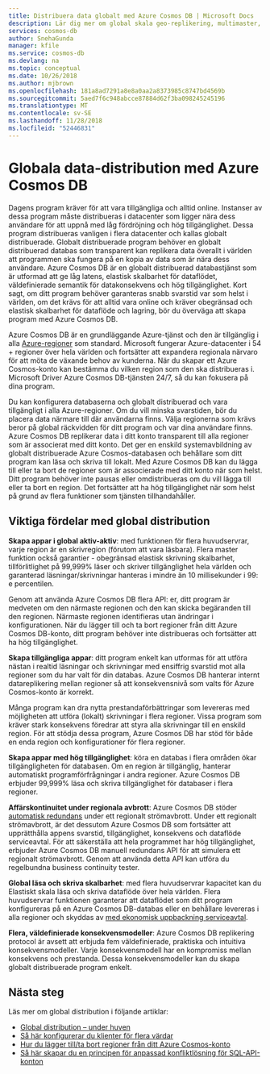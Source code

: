 ```yaml
---
title: Distribuera data globalt med Azure Cosmos DB | Microsoft Docs
description: Lär dig mer om global skala geo-replikering, multimaster, redundans och data med hjälp av globala databaser från Azure Cosmos DB, en globalt distribuerad databastjänst.
services: cosmos-db
author: SnehaGunda
manager: kfile
ms.service: cosmos-db
ms.devlang: na
ms.topic: conceptual
ms.date: 10/26/2018
ms.author: mjbrown
ms.openlocfilehash: 181a8ad7291a8e8a0aa2a8373985c8747bd4569b
ms.sourcegitcommit: 5aed7f6c948abcce87884d62f3ba098245245196
ms.translationtype: MT
ms.contentlocale: sv-SE
ms.lasthandoff: 11/28/2018
ms.locfileid: "52446831"
---
```

# <a name="global-data-distribution-with-azure-cosmos-db"></a>Globala data-distribution med Azure Cosmos DB

Dagens program kräver för att vara tillgängliga och alltid online. Instanser av dessa program måste distribueras i datacenter som ligger nära dess användare för att uppnå med låg fördröjning och hög tillgänglighet. Dessa program distribueras vanligen i flera datacenter och kallas globalt distribuerade. Globalt distribuerade program behöver en globalt distribuerad databas som transparent kan replikera data överallt i världen att programmen ska fungera på en kopia av data som är nära dess användare. Azure Cosmos DB är en globalt distribuerad databastjänst som är utformad att ge låg latens, elastisk skalbarhet för dataflödet, väldefinierade semantik för datakonsekvens och hög tillgänglighet. Kort sagt, om ditt program behöver garanteras snabb svarstid var som helst i världen, om det krävs för att alltid vara online och kräver obegränsad och elastisk skalbarhet för dataflöde och lagring, bör du överväga att skapa program med Azure Cosmos DB.

Azure Cosmos DB är en grundläggande Azure-tjänst och den är tillgänglig i alla [Azure-regioner](https://azure.microsoft.com/global-infrastructure/regions/) som standard. Microsoft fungerar Azure-datacenter i 54 + regioner över hela världen och fortsätter att expandera regionala närvaro för att möta de växande behov av kunderna. När du skapar ett Azure Cosmos-konto kan bestämma du vilken region som den ska distribueras i. Microsoft Driver Azure Cosmos DB-tjänsten 24/7, så du kan fokusera på dina program.

Du kan konfigurera databaserna och globalt distribuerad och vara tillgängligt i alla Azure-regioner. Om du vill minska svarstiden, bör du placera data närmare till där användarna finns. Välja regionerna som krävs beror på global räckvidden för ditt program och var dina användare finns. Azure Cosmos DB replikerar data i ditt konto transparent till alla regioner som är associerat med ditt konto. Det ger en enskild systemavbildning av globalt distribuerade Azure Cosmos-databasen och behållare som ditt program kan läsa och skriva till lokalt. Med Azure Cosmos DB kan du lägga till eller ta bort de regioner som är associerade med ditt konto när som helst. Ditt program behöver inte pausas eller omdistribueras om du vill lägga till eller ta bort en region. Det fortsätter att ha hög tillgänglighet när som helst på grund av flera funktioner som tjänsten tillhandahåller.

## <a name="key-benefits-of-global-distribution"></a>Viktiga fördelar med global distribution

**Skapa appar i global aktiv-aktiv**: med funktionen för flera huvudservrar, varje region är en skrivregion (förutom att vara läsbara). Flera master funktion också garantier - obegränsad elastisk skrivning skalbarhet, tillförlitlighet på 99,999% läser och skriver tillgänglighet hela världen och garanterad läsningar/skrivningar hanteras i mindre än 10 millisekunder i 99: e percentilen.  

Genom att använda Azure Cosmos DB flera API: er, ditt program är medveten om den närmaste regionen och den kan skicka begäranden till den regionen. Närmaste regionen identifieras utan ändringar i konfigurationen. När du lägger till och ta bort regioner från ditt Azure Cosmos DB-konto, ditt program behöver inte distribueras och fortsätter att ha hög tillgänglighet.

**Skapa tillgängliga appar**: ditt program enkelt kan utformas för att utföra nästan i realtid läsningar och skrivningar med ensiffrig svarstid mot alla regioner som du har valt för din databas.  Azure Cosmos DB hanterar internt datareplikering mellan regioner så att konsekvensnivå som valts för Azure Cosmos-konto är korrekt.

Många program kan dra nytta prestandaförbättringar som levereras med möjligheten att utföra (lokalt) skrivningar i flera regioner. Vissa program som kräver stark konsekvens föredrar att styra alla skrivningar till en enskild region. För att stödja dessa program, Azure Cosmos DB har stöd för både en enda region och konfigurationer för flera regioner.

**Skapa appar med hög tillgänglighet**: köra en databas i flera områden ökar tillgängligheten för databasen. Om en region är tillgänglig, hanterar automatiskt programförfrågningar i andra regioner. Azure Cosmos DB erbjuder 99,999% läsa och skriva tillgänglighet för databaser i flera regioner.

**Affärskontinuitet under regionala avbrott**: Azure Cosmos DB stöder [automatisk redundans](how-to-manage-database-account.md#automatic-failover) under ett regionalt strömavbrott. Under ett regionalt strömavbrott, är det dessutom Azure Cosmos DB som fortsätter att upprätthålla appens svarstid, tillgänglighet, konsekvens och dataflöde serviceavtal. För att säkerställa att hela programmet har hög tillgänglighet, erbjuder Azure Cosmos DB manuell redundans API för att simulera ett regionalt strömavbrott. Genom att använda detta API kan utföra du regelbundna business continuity tester.

**Global läsa och skriva skalbarhet**: med flera huvudservrar kapacitet kan du Elastiskt skala läsa och skriva dataflöde över hela världen. Flera huvudservrar funktionen garanterar att dataflödet som ditt program konfigureras på en Azure Cosmos DB-databas eller en behållare levereras i alla regioner och skyddas av [med ekonomisk uppbackning serviceavtal](https://aka.ms/acdbsla).

**Flera, väldefinierade konsekvensmodeller**: Azure Cosmos DB replikering protocol är avsett att erbjuda fem väldefinierade, praktiska och intuitiva konsekvensmodeller. Varje konsekvensmodell har en kompromiss mellan konsekvens och prestanda. Dessa konsekvensmodeller kan du skapa globalt distribuerade program enkelt.

## <a id="Next Steps"></a>Nästa steg

Läs mer om global distribution i följande artiklar:

* [Global distribution – under huven](global-dist-under-the-hood.md)
* [Så här konfigurerar du klienter för flera värdar](how-to-manage-database-account.md#configure-clients-for-multi-homing)
* [Hur du lägger till/ta bort regioner från ditt Azure Cosmos-konto](how-to-manage-database-account.md#addremove-regions-from-your-database-account)
* [Så här skapar du en principen för anpassad konfliktlösning för SQL-API-konton](how-to-manage-conflicts.md#create-a-custom-conflict-resolution-policy)